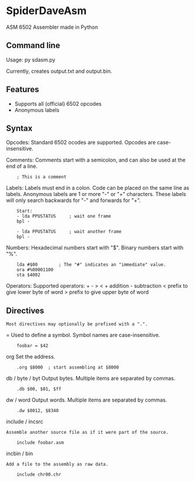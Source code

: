 # SpiderDaveAsm
ASM 6502 Assembler made in Python


## Command line ##

Usage:
    py sdasm.py <asm file>
    
Currently, creates output.txt and output.bin.


## Features ##
* Supports all (official) 6502 opcodes
* Anonymous labels

## Syntax ##

Opcodes:
    Standard 6502 ocodes are supported.  Opcodes are case-insensitive.

Comments:
    Comments start with a semicolon, and can also be used at the end of a line.
    
```
    ; This is a comment
```
    
Labels:
    Labels must end in a colon.  Code can be placed on the same line as labels.
    Anonymous labels are 1 or more "-" or "+" characters.  These labels will only
    search backwards for "-" and forwards for "+".
    
```
    Start:
    - lda PPUSTATUS     ; wait one frame
    bpl -
    
    - lda PPUSTATUS     ; wait another frame
    bpl -
```

Numbers:
    Hexadecimal numbers start with "$".  Binary numbers start with "%".
    
```
    lda #$00        ; The "#" indicates an "immediate" value.
    ora #%00001100
    sta $4002
```
    
Operators:
    Supported operators: + - > <
    +   addition
    -   subtraction
    <   prefix to give lower byte of word
    >   prefix to give upper byte of word
    
## Directives ##
    Most directives may optionally be prefixed with a ".".

=
    Used to define a symbol.  Symbol names are case-insensitive.
    
```
    foobar = $42
```
    
org
    Set the address.
    
```
    .org $8000  ; start assembling at $8000
```

db / byte / byt
    Output bytes.  Multiple items are separated by commas.
    
```
    .db $00, $01, $ff
```

dw / word
    Output words.  Multiple items are separated by commas.
    
```
    .dw $8012, $8340
```

include / incsrc
    
    Assemble another source file as if it were part of the source.
    
```
    include foobar.asm
```

incbin / bin
    
    Add a file to the assembly as raw data.
    
```
    include chr00.chr
```
    
    